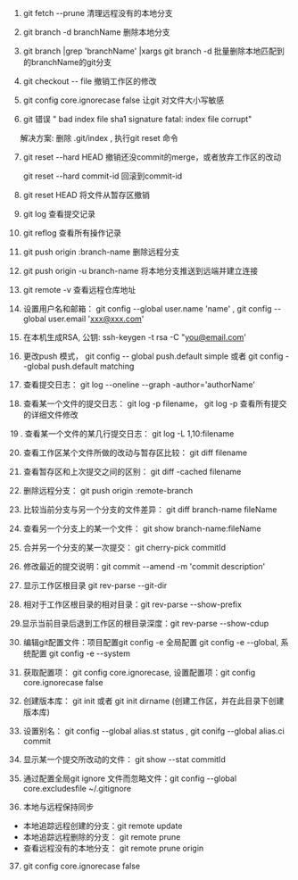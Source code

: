 1. git fetch --prune                   清理远程没有的本地分支

2. git branch -d  branchName    删除本地分支

3. git branch |grep 'branchName' |xargs git branch -d    批量删除本地匹配到的branchName的git分支

4. git checkout -- file  撤销工作区的修改

5. git config core.ignorecase false   让git 对文件大小写敏感

6. git 错误 " bad index file sha1 signature fatal: index file corrupt"

　 解决方案: 删除 .git/index , 执行git reset 命令

7. git reset --hard HEAD  撤销还没commit的merge，或者放弃工作区的改动

    git reset --hard  commit-id 回滚到commit-id

8. git reset HEAD <file> 将文件从暂存区撤销

9. git log 查看提交记录

10. git reflog 查看所有操作记录

11. git push origin :branch-name 删除远程分支

12. git push origin -u branch-name 将本地分支推送到远端并建立连接

13. git remote -v  查看远程仓库地址

14. 设置用户名和邮箱： git config --global user.name 'name' ,  git config --global user.email 'xxx@xxx.com'

15.  在本机生成RSA, 公钥: ssh-keygen -t rsa -C "you@email.com'

16.  更改push 模式， git config -- global push.default simple 或者 git config --global push.default matching

17.  查看提交日志： git log --oneline --graph -author='authorName'

18.  查看某一个文件的提交日志： git log -p filename， git log -p 查看所有提交的详细文件修改

19 . 查看某一个文件的某几行提交日志： git log -L 1,10:filename

20.  查看工作区某个文件所做的改动与暂存区比较： git diff filename

21.  查看暂存区和上次提交之间的区别： git diff -cached filename

22.  删除远程分支： git push origin :remote-branch

23. 比较当前分支与另一个分支的文件差异： git diff branch-name fileName

24. 查看另一个分支上的某一个文件： git show branch-name:fileName

25. 合并另一个分支的某一次提交： git cherry-pick commitId

26. 修改最近的提交说明：git commit --amend -m 'commit description'

27. 显示工作区根目录 git rev-parse --git-dir

28. 相对于工作区根目录的相对目录：git rev-parse --show-prefix

29.显示当前目录后退到工作区的根目录深度：git rev-parse --show-cdup

30. 编辑git配置文件：项目配置git config -e  全局配置 git config -e --global, 系统配置 git config -e --system

31. 获取配置项： git config core.ignorecase, 设置配置项：git config core.ignorecase false

32. 创建版本库： git init 或者 git init dirname (创建工作区，并在此目录下创建版本库)

33. 设置别名： git config --global alias.st status , git conifg --global alias.ci commit 

34. 显示某一个提交所改动的文件： git show --stat commitId

35. 通过配置全局git ignore 文件而忽略文件：git config --global core.excludesfile ~/.gitignore

36. 本地与远程保持同步

- 本地追踪远程创建的分支：git remote update
- 本地追踪远程删除的分支： git remote prune
- 查看远程没有的本地分支： git remote prune origin
    
37. git config core.ignorecase false
